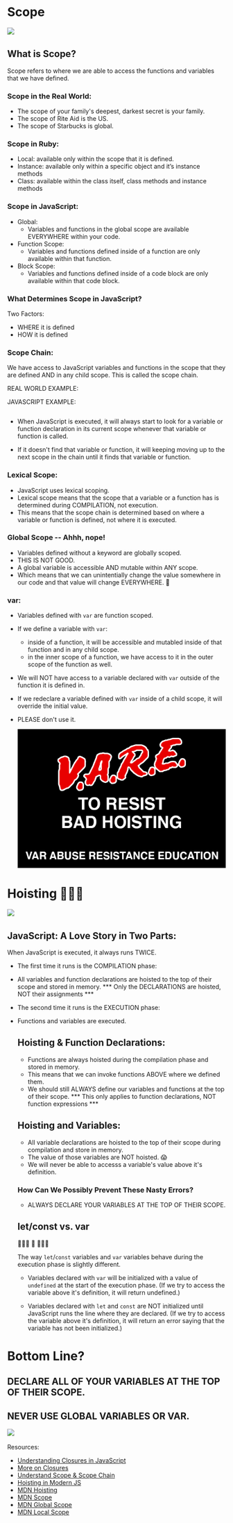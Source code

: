 # Scope

  ![](https://media.giphy.com/media/3oGRFn6oi7cg3xKh68/giphy.gif)

  ## What is Scope?
Scope refers to where we are able to access the functions and variables that we have defined.

  ### Scope in the Real World:
  - The scope of your family's deepest, darkest secret is your family.
  - The scope of Rite Aid is the US.
  - The scope of Starbucks is global.
    
 ### Scope in Ruby:
- Local: available only within the scope that it is defined.
- Instance: available only within a specific object and it’s instance methods
- Class: available within the class itself, class methods and instance methods
  
 ### Scope in JavaScript:
- Global:
    - Variables and functions in the global scope are available EVERYWHERE within your code.
- Function Scope:
    - Variables and functions defined inside of a function are only available within that function.
- Block Scope: 
    - Variables and functions defined inside of a code block are only available within that code block.
    
### What Determines Scope in JavaScript?
Two Factors:
- WHERE it is defined
- HOW it is defined

### Scope Chain:
We have access to JavaScript variables and functions in the scope that they are defined AND in any child scope. This is called the scope chain.

REAL WORLD EXAMPLE: 


JAVASCRIPT EXAMPLE:
```
```

- When JavaScript is executed, it will always start to look for a variable or function declaration in its current scope whenever that variable or function is called.

- If it doesn't find that variable or function, it will keeping moving up to the next scope in the chain until it finds that variable or function.

### Lexical Scope:
- JavaScript uses lexical scoping.
- Lexical scope means that the scope that a variable or a function has is determined during COMPILATION, not execution.
- This means that the scope chain is determined based on where a variable or function is defined, not where it is executed. 
    
### Global Scope -- Ahhh, nope! 
- Variables defined without a keyword are globally scoped.
- THIS IS NOT GOOD.
- A global variable is accessible AND mutable within ANY scope.
- Which means that we can unintentially change the value somewhere in our code and that value will change EVERYWHERE. 😬

### var:
- Variables defined with `var` are function scoped.
- If we define a variable with `var`:
    - inside of a function, it will be accessible and mutabled inside of that function and in any child scope.
    - in the inner scope of a function, we have access to it in the outer scope of the function as well. 
- We will NOT have access to a variable declared with `var` outside of the function it is defined in.
- If we redeclare a variable defined with `var` inside of a child scope, it will override the initial value.
- PLEASE don't use it. 

    ![](var.png)

# Hoisting 🙈🙉🙊

  ![](https://media.giphy.com/media/l0G17ZBjOyX7y7wfm/giphy.gif)


## JavaScript: A Love Story in Two Parts:
When JavaScript is executed, it always runs TWICE.
- The first time it runs is the COMPILATION phase:
- All variables and function declarations are hoisted to the top of their scope and stored in memory.
*** Only the DECLARATIONS are hoisted, NOT their assignments ***
- The second time it runs is the EXECUTION phase:
- Functions and variables are executed.

  ## Hoisting & Function Declarations:
    - Functions are always hoisted during the compilation phase and stored in memory.
    - This means that we can invoke functions ABOVE where we defined them.
    - We should still ALWAYS define our variables and functions at the top of their scope.
    *** This only applies to function declarations, NOT function expressions *** 
  
  ## Hoisting and Variables:
    - All variable declarations are hoisted to the top of their scope during compilation and store in memory.
    - The value of those variables are NOT hoisted. 😱
    - We will never be able to accesss a variable's value above it's definition.

  ### How Can We Possibly Prevent These Nasty Errors?
    - ALWAYS DECLARE YOUR VARIABLES AT THE TOP OF THEIR SCOPE.

  ## let/const vs. var
  🔔🔔🔔 🥊 🔔🔔🔔
    
    The way `let`/`const` variables and `var` variables behave during the execution phase is slightly different.
    - Variables declared with `var` will be initialized with a value of `undefined` at the start of the execution phase. (If we try to access the variable above it's definition, it will return undefined.)

    - Variables declared with `let` and `const` are NOT initialized until JavaScript runs the line where they are declared. (If we try to access the variable above it's definition, it will return an error saying that the variable has not been initialized.)

# Bottom Line?
  ## DECLARE ALL OF YOUR VARIABLES AT THE TOP OF THEIR SCOPE.
  ## NEVER USE GLOBAL VARIABLES OR VAR.

![](https://media.giphy.com/media/l396GDVdFycbmiZDG/giphy.gif)


Resources:
- [Understanding Closures in JavaScript](https://medium.com/@prashantramnyc/javascript-closures-simplified-d0d23fa06ba4)
- [More on Closures](https://blog.bitsrc.io/a-beginners-guide-to-closures-in-javascript-97d372284dda)
- [Understand Scope & Scope Chain](https://blog.bitsrc.io/understanding-scope-and-scope-chain-in-javascript-f6637978cf53)
- [Hoisting in Modern JS](https://blog.bitsrc.io/hoisting-in-modern-javascript-let-const-and-var-b290405adfda)
- [MDN Hoisting](https://developer.mozilla.org/en-US/docs/Glossary/Hoisting)
- [MDN Scope](https://developer.mozilla.org/en-US/docs/Glossary/Scope)
- [MDN Global Scope](https://developer.mozilla.org/en-US/docs/Glossary/Global_scope)
- [MDN Local Scope](https://developer.mozilla.org/en-US/docs/Glossary/Local_scope)
